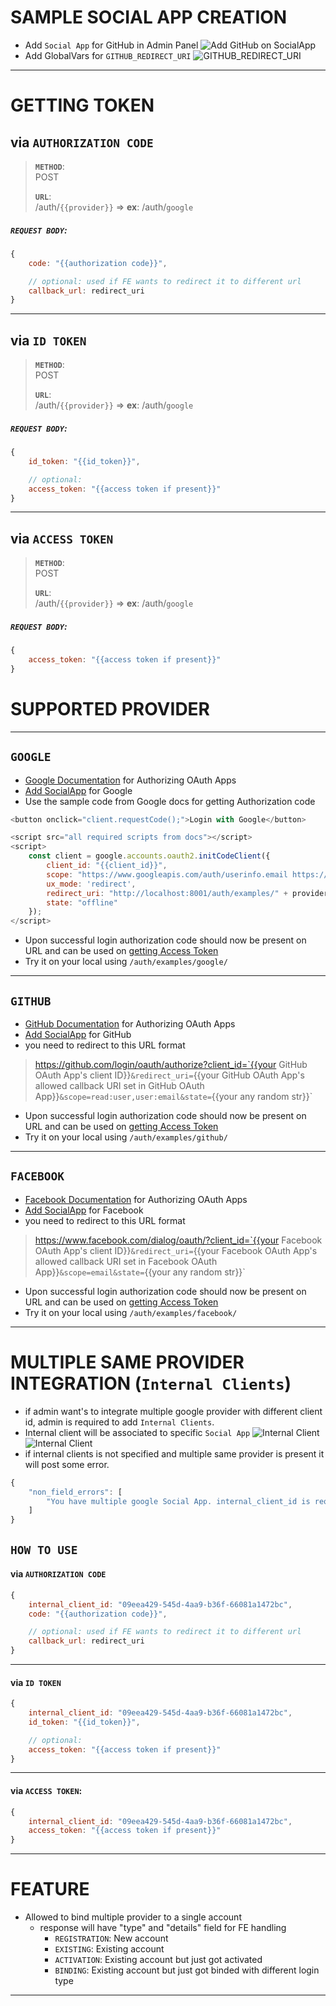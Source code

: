 # **SAMPLE SOCIAL APP CREATION**

- Add `Social App` for GitHub in Admin Panel
![Add GitHub on SocialApp](https://user-images.githubusercontent.com/74129725/229818863-61fc7ec9-3f95-44a6-86fc-086aef37e92c.png)
- Add GlobalVars for `GITHUB_REDIRECT_URI`
![GITHUB_REDIRECT_URI](https://user-images.githubusercontent.com/74129725/209336232-67c6918c-da37-4632-96cb-551b76f267ca.png)

---

# **GETTING TOKEN**

## **via `AUTHORIZATION CODE`**
> **`METHOD`**: \
> POST
>
> **`URL`**: \
> /auth/`{{provider}}` => **ex**: /auth/`google`


##### **`REQUEST BODY`**:
```js
{
    code: "{{authorization code}}",

    // optional: used if FE wants to redirect it to different url
    callback_url: redirect_uri
}
```
---
## **via `ID TOKEN`**
> **`METHOD`**: \
> POST
>
> **`URL`**: \
> /auth/`{{provider}}` => **ex**: /auth/`google`


##### **`REQUEST BODY`**:
```js
{
    id_token: "{{id_token}}",

    // optional:
    access_token: "{{access token if present}}"
}
```
---
## **via `ACCESS TOKEN`**
> **`METHOD`**: \
> POST
>
> **`URL`**: \
> /auth/`{{provider}}` => **ex**: /auth/`google`


##### **`REQUEST BODY`**:
```js
{
    access_token: "{{access token if present}}"
}
```
# **SUPPORTED PROVIDER**
---

## **`GOOGLE`**

- [Google Documentation](https://developers.google.com/identity/protocols/oauth2/web-server#python) for Authorizing OAuth Apps
- [Add SocialApp](./HOWTO.md) for Google
- Use the sample code from Google docs for getting Authorization code
```js
<button onclick="client.requestCode();">Login with Google</button>

<script src="all required scripts from docs"></script>
<script>
    const client = google.accounts.oauth2.initCodeClient({
        client_id: "{{client_id}}",
        scope: "https://www.googleapis.com/auth/userinfo.email https://www.googleapis.com/auth/userinfo.profile openid",
        ux_mode: 'redirect',
        redirect_uri: "http://localhost:8001/auth/examples/" + provider + "/",
        state: "offline"
    });
</script>
```
- Upon successful login authorization code should now be present on URL and can be used on [getting Access Token](./HOWTO.md)
- Try it on your local using `/auth/examples/google/`

---
## **`GITHUB`**

- [GitHub Documentation](https://docs.github.com/en/developers/apps/building-oauth-apps/authorizing-oauth-apps) for Authorizing OAuth Apps
- [Add SocialApp](./HOWTO.md) for GitHub
- you need to redirect to this URL format
> https://github.com/login/oauth/authorize?client_id=`{{your GitHub OAuth App's client ID}}`&redirect_uri=`{{your GitHub OAuth App's allowed callback URI set in GitHub OAuth App}}`&scope=read:user,user:email&state=`{{your any random str}}`
- Upon successful login authorization code should now be present on URL and can be used on [getting Access Token](./HOWTO.md)
- Try it on your local using `/auth/examples/github/`

---
## **`FACEBOOK`**

- [Facebook Documentation](https://developers.facebook.com/docs/facebook-login/guides/advanced/manual-flow#checklogin) for Authorizing OAuth Apps
- [Add SocialApp](./HOWTO.md) for Facebook
- you need to redirect to this URL format
> https://www.facebook.com/dialog/oauth/?client_id=`{{your Facebook OAuth App's client ID}}`&redirect_uri=`{{your Facebook OAuth App's allowed callback URI set in Facebook OAuth App}}`&scope=email&state=`{{your any random str}}`
- Upon successful login authorization code should now be present on URL and can be used on [getting Access Token](./HOWTO.md)
- Try it on your local using `/auth/examples/facebook/`
---
# **MULTIPLE SAME PROVIDER INTEGRATION** (`Internal Clients`)
- if admin want's to integrate multiple google provider with different client id, admin is required to add `Internal Clients`.
- Internal client will be associated to specific `Social App`
![Internal Client](https://user-images.githubusercontent.com/74129725/229818863-61fc7ec9-3f95-44a6-86fc-086aef37e92c.png)
![Internal Client](https://user-images.githubusercontent.com/74129725/229823328-9edbe3f1-cb76-469e-a54d-4804c0a8dd94.png)
- if internal clients is not specified and multiple same provider is present it will post some error.
```js
{
    "non_field_errors": [
        "You have multiple google Social App. internal_client_id is required to associated it on one of those apps!"
    ]
}
```
## **`HOW TO USE`**
#### **via `AUTHORIZATION CODE`**
```js
{
    internal_client_id: "09eea429-545d-4aa9-b36f-66081a1472bc",
    code: "{{authorization code}}",

    // optional: used if FE wants to redirect it to different url
    callback_url: redirect_uri
}
```
---
#### **via `ID TOKEN`**
```js
{
    internal_client_id: "09eea429-545d-4aa9-b36f-66081a1472bc",
    id_token: "{{id_token}}",

    // optional:
    access_token: "{{access token if present}}"
}
```
---
#### **via `ACCESS TOKEN`**:
```js
{
    internal_client_id: "09eea429-545d-4aa9-b36f-66081a1472bc",
    access_token: "{{access token if present}}"
}
```


---
# **FEATURE**
- Allowed to bind multiple provider to a single account
    - response will have "type" and "details" field for FE handling
        - `REGISTRATION`: New account
        - `EXISTING`: Existing account
        - `ACTIVATION`: Existing account but just got activated
        - `BINDING`: Existing account but just got binded with different login type

---